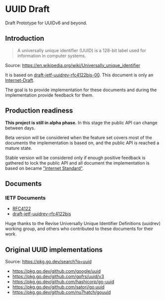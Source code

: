 # UUID Draft

Draft Prototype for UUIDv6 and beyond.

## Introduction

> A universally unique identifier (UUID) is a 128-bit label used for information in computer systems.
 
Source: https://en.wikipedia.org/wiki/Universally_unique_identifier

It is based on [draft-ietf-uuidrev-rfc4122bis-00]. This document is only an [Internet-Draft](https://tools.ietf.org/html/rfc2026#section-2.2).

The goal is to provide implementation for these documents and during the implementation provide feedback for them.

## Production readiness

**This project is still in alpha phase.** In this stage the public API can change between days.

Beta version will be considered when the feature set covers most of the documents the implementation is based on, and the public API is reached a mature state.

Stable version will be considered only if enough positive feedback is gathered to lock the public API and all document the implementation is based on became ["Internet Standard"](https://tools.ietf.org/html/rfc2026#section-4.1.3).

## Documents

### IETF Documents

- [RFC4122](https://datatracker.ietf.org/doc/html/rfc4122)
- [draft-ietf-uuidrev-rfc4122bis]

Huge thanks to the Revise Universally Unique Identifier Definitions (uuidrev)  working group, and others who contributed to these documents for their work.

## Original UUID implementations

Source: https://pkg.go.dev/search?q=uuid

- https://pkg.go.dev/github.com/google/uuid
- https://pkg.go.dev/github.com/gofrs/uuid/v3
- https://pkg.go.dev/github.com/hashicorp/go-uuid
- https://pkg.go.dev/github.com/satori/go.uuid
- https://pkg.go.dev/github.com/nu7hatch/gouuid

[draft-ietf-uuidrev-rfc4122bis-00]: https://www.ietf.org/archive/id/draft-ietf-uuidrev-rfc4122bis-00.html
[draft-ietf-uuidrev-rfc4122bis]: https://datatracker.ietf.org/doc/draft-ietf-uuidrev-rfc4122bis/
